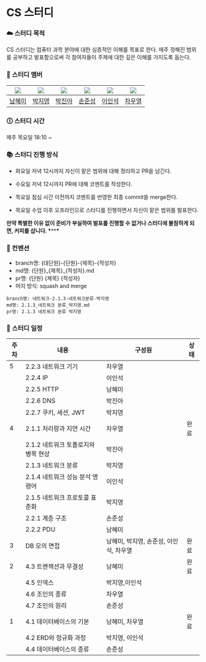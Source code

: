 # CS 스터디

### :cloud: 스터디 목적

CS 스터디는 컴퓨터 과학 분야에 대한 심층적인 이해를 목표로 한다. 매주 정해진 범위를 공부하고 발표함으로써 각 참여자들이 주제에 대한 깊은 이해를 가지도록 돕는다.

### :frog: 스터디 멤버

| <img src="https://github.com/namhyemi.png"> | <img src="https://github.com/parkyolo.png" > | <img src="https://github.com/dev-hamster.png"> | <img src="https://github.com/devjun20.png"> | <img src="https://github.com/insukL.png"> | <img src="https://github.com/dtdtdz.png"> |
| :--------------------------------------------------------------------: | :------------------------------------------------------------------: | :---------------------------------------------------------------------: | :-------------------------------------------------------------------: | :---------------------------------------------------------------------: | :-------------------------------------------------------------------: |
|[남혜미](https://github.com/namhyemi)|[박지영](https://github.com/parkyolo)|[박진아](https://github.com/dev-hamster)|[손준성](https://github.com/devjun20)|[이인석](https://github.com/insukL)|[차우열](https://github.com/dtdtdz)|[이재진](https://github.com/jaejinlee1008)


### :clock6: 스터디 시간

매주 목요일 18:10 ~

### :books: 스터디 진행 방식

- 화요일 저녁 12시까지 자신이 맡은 범위에 대해 정리하고 PR을 남긴다.

- 수요일 저녁 12시까지 PR에 대해 코멘트를 작성한다.

- 목요일 점심 시간 이전까지 코멘트를 반영한 최종 commit을 merge한다.

- 목요일 수업 이후 오프라인으로 스터디를 진행하면서 자신이 맡은 범위를 발표한다.

**만약 특별한 이유 없이 준비가 부실하여 발표를 진행할 수 없거나 스터디에 불참하게 되면, 커피를 삽니다. &#42;^^&#42;**

### :hammer: 컨벤션

- branch명: {대단원}-{단원}-{제목}-{작성자}
- md명: {단원}\_{제목}_{작성자}.md
- pr명: {단원} {제목} {작성자}
- 머지 방식: squash and merge
```
branch명: 네트워크-2.1.3-네트워크분류-박지영
md명: 2.1.3_네트워크 분류_박지영.md
pr명: 2.1.3 네트워크 분류 박지영
```


### :date: 스터디 일정

| 주차  | 내용 | 구성원  | 상태 |
| ----  | ---- | ----  | ---- |
| 5 | 2.2.3 네트워크 기기 | 차우열 |  |
|  | 2.2.4 IP | 이인석 |  |
|  | 2.2.5 HTTP | 남혜미 |  |
|  | 2.2.6 DNS | 박진아 |  |
|  | 2.2.7 쿠키, 세션, JWT | 박지영 |  |
| 4 | 2.1.1 처리량과 지연 시간 | 차우열 | 완료 |
|  | 2.1.2 네트워크 토폴로지와 병목 현상 | 박진아  |  |
|  | 2.1.3 네트워크 분류 | 박지영 |  |
|  | 2.1.4 네트워크 성능 분석 명령어 | 이인석 |  |
|  | 2.1.5 네트워크 프로토콜 표준화 | 박지영 |  |
|  | 2.2.1 계층 구조 | 손준성 |  |
|  | 2.2.2 PDU | 남혜미 |  |
| 3 | DB 모의 면접 | 남혜미, 박지영, 손준성, 이인석, 차우열 | 완료 |
| 2 | 4.3 트랜잭션과 무결성 | 남혜미 | 완료 |
|  | 4.5 인덱스 | 박지영,이인석  |  |
|  | 4.6 조인의 종류 | 차우열 |  |
|  | 4.7 조인의 원리 | 손준성 |  |
| 1 | 4.1 데이터베이스의 기본 | 남혜미, 차우열 | 완료 |
|  | 4.2 ERD와 정규화 과정 | 박지영, 이인석 |  |
|  | 4.4 데이터베이스의 종류 | 손준성 |  |
